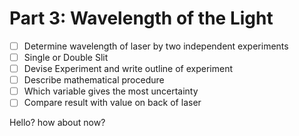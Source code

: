 # Part 3: Wavelength of the Light

- [ ] Determine wavelength of laser by two independent experiments
- [ ] Single or Double Slit
- [ ] Devise Experiment and write outline of experiment
- [ ] Describe mathematical procedure
- [ ] Which variable gives the most uncertainty
- [ ] Compare result with value on back of laser

Hello?
how about now?